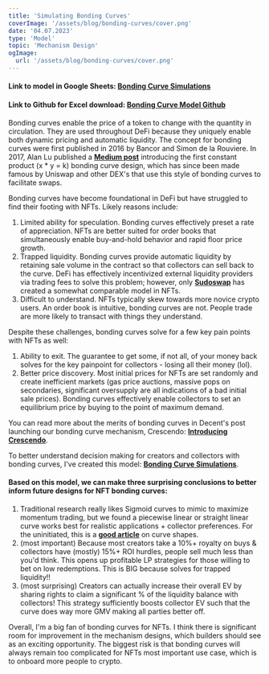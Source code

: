 ```yaml
---
title: 'Simulating Bonding Curves'
coverImage: '/assets/blog/bonding-curves/cover.png'
date: '04.07.2023'
type: 'Model'
topic: 'Mechanism Design'
ogImage:
  url: '/assets/blog/bonding-curves/cover.png'
---
```


#### Link to model in Google Sheets: **[Bonding Curve Simulations](https://docs.google.com/spreadsheets/d/1SiLS9p0PBfYiYUnBGwUfN4aYosbMiOAT2ARToBS3F8g/edit#gid=1840172301)**
#### Link to Github for Excel download: **[Bonding Curve Model Github](https://github.com/cdsiren/Bonding-Curve-Models)**

Bonding curves enable the price of a token to change with the quantity in circulation.  They are used throughout DeFi because they uniquely enable both dynamic pricing and automatic liquidity.  The concept for bonding curves were first published in 2016 by Bancor and Simon de la Rouviere.  In 2017, Alan Lu published a **[Medium post](https://blog.gnosis.pm/building-a-decentralized-exchange-in-ethereum-eea4e7452d6e)** introducing the first constant product (x * y = k) bonding curve design, which has since been made famous by Uniswap and other DEX's that use this style of bonding curves to facilitate swaps.

Bonding curves have become foundational in DeFi but have struggled to find their footing with NFTs.  Likely reasons include:

1. Limited ability for speculation.  Bonding curves effectively preset a rate of appreciation.  NFTs are better suited for order books that simultaneously enable buy-and-hold behavior and rapid floor price growth.
2. Trapped liquidity.  Bonding curves provide automatic liquidity by retaining sale volume in the contract so that collectors can sell back to the curve.  DeFi has effectively incentivized external liquidity providers via trading fees to solve this problem; however, only **[Sudoswap](https://sudoswap.xyz/)** has created a somewhat comparable model in NFTs.
3. Difficult to understand.  NFTs typically skew towards more novice crypto users.  An order book is intuitive, bonding curves are not.  People trade are more likely to transact with things they understand.

Despite these challenges, bonding curves solve for a few key pain points with NFTs as well:

1. Ability to exit.  The guarantee to get some, if not all, of your money back solves for the key painpoint for collectors - losing all their money (lol).
2. Better price discovery.  Most initial prices for NFTs are set randomly and create inefficient markets (gas price auctions, massive pops on secondaries, significant oversupply are all indications of a bad initial sale prices).  Bonding curves effectively enable collectors to set an equilibrium price by buying to the point of maximum demand.

You can read more about the merits of bonding curves in Decent's post launching our bonding curve mechanism, Crescendo: **[Introducing Crescendo](https://decent.mirror.xyz/vO6w0X-fRibvaPSrJU1UBdCnC_kNps6jOCK3kbWnyTk)**.

To better understand decision making for creators and collectors with bonding curves, I've created this model: **[Bonding Curve Simulations](https://docs.google.com/spreadsheets/d/1SiLS9p0PBfYiYUnBGwUfN4aYosbMiOAT2ARToBS3F8g/edit#gid=1840172301)**.

#### Based on this model, we can make three surprising conclusions to better inform future designs for NFT bonding curves:

1. Traditional research really likes Sigmoid curves to mimic to maximize momentum trading, but we found a piecewise linear or straight linear curve works best for realistic applications + collector preferences.  For the uninitiated, this is a **[good article](https://medium.com/linum-labs/intro-to-bonding-curves-and-shapes-bf326bc4e11a)** on curve shapes.
2. (most important) Because most creators take a 10%+ royalty on buys & collectors have (mostly) 15%+ ROI hurdles, people sell much less than you'd think.  This opens up profitable LP strategies for those willing to bet on low redemptions.  This is BIG because solves for trapped liquidity!!
3. (most surprising) Creators can actually increase their overall EV by sharing rights to claim a significant % of the liquidity balance with collectors!  This strategy sufficiently boosts collector EV such that the curve does way more GMV making all parties better off.

Overall, I'm a big fan of bonding curves for NFTs.  I think there is significant room for improvement in the mechanism designs, which builders should see as an exciting opportunity.  The biggest risk is that bonding curves will always remain too complicated for NFTs most important use case, which is to onboard more people to crypto.
